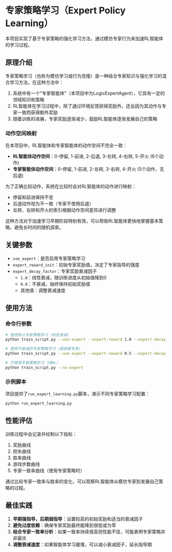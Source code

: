 # 专家策略学习（Expert Policy Learning）

本项目实现了基于专家策略的强化学习方法，通过模仿专家行为来加速RL智能体的学习过程。

## 原理介绍

专家策略学习（也称为模仿学习或行为克隆）是一种结合专家知识与强化学习的混合学习方法。在这种方法中：

1. 系统中有一个"专家智能体"（本项目中为LogicExpertAgent），它具有一定的领域知识和策略
2. RL智能体在学习过程中，除了通过环境反馈获得奖励外，还会因为其动作与专家一致而获得额外奖励
3. 随着训练的进展，专家奖励逐渐减少，鼓励RL智能体逐渐发展自己的策略

### 动作空间映射

在本项目中，RL智能体和专家智能体的动作空间不完全一致：

- **RL智能体动作空间**：0-停留, 1-前进, 2-后退, 3-左转, 4-右转, 5-开火 (6个动作)
- **专家智能体动作空间**：0-停留, 1-前进, 2-左转, 3-右转, 4-开火 (5个动作，无后退)

为了正确比较动作，系统在比较时会对RL智能体的动作进行映射：
- 停留和前进保持不变
- 后退动作视为不一致（专家不使用后退）
- 左转、右转和开火的索引根据动作空间差异进行调整

这种方法对于加速学习早期阶段特别有效，可以帮助RL智能体更快地掌握基本策略，避免长时间的随机探索。

## 关键参数

- `use_expert`：是否启用专家策略学习
- `expert_reward_init`：初始专家奖励值，决定了专家指导的强度
- `expert_decay_factor`：专家奖励衰减因子
  - `1.0`：线性衰减，随训练进度从初始值降到0
  - `0.0`：不衰减，始终保持初始奖励值
  - 其他值：调整衰减速度

## 使用方法

### 命令行参数

```bash
# 使用默认专家策略学习（线性衰减）
python train_script.py --use-expert --expert-reward 1.0 --expert-decay 1.0

# 使用不衰减的专家策略学习（强依赖专家）
python train_script.py --use-expert --expert-reward 0.5 --expert-decay 0.0

# 不使用专家策略学习（纯RL）
python train_script.py --no-expert
```

### 示例脚本

项目提供了`run_expert_learning.py`脚本，演示不同专家策略学习配置：

```bash
python run_expert_learning.py
```

## 性能评估

训练过程中会记录并绘制以下指标：

1. 奖励曲线
2. 损失曲线
3. 胜率曲线
4. 游戏步数曲线
5. 专家一致率曲线（使用专家策略时）

通过比较专家一致率与胜率的变化，可以观察RL智能体从模仿专家到发展自己策略的过程。

## 最佳实践

1. **早期强指导，后期弱指导**：设置较高的初始奖励和适当的衰减因子
2. **避免过度依赖**：确保专家奖励最终能降到很低或为零
3. **结合专家一致率分析**：如果一致率持续很高但性能不佳，可能表明专家策略并非最优
4. **调整衰减速度**：如果智能体学习缓慢，可以减小衰减因子，延长指导期
